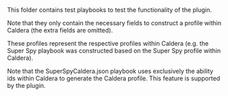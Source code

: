 This folder contains test playbooks to test the functionality of the plugin.

Note that they only contain the necessary fields to construct a profile within Caldera (the extra fields are omitted).

These profiles represent the respective profiles within Caldera
(e.g. the Super Spy playbook was constructed based on the Super Spy profile within Caldera).

Note that the SuperSpyCaldera.json playbook uses exclusively the ability ids within Caldera to generate the Caldera profile.
This feature is supported by the plugin.
